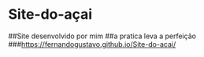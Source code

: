 # Site-do-açai
##Site desenvolvido por mim
##a pratica leva a perfeição
###https://fernandogustavo.github.io/Site-do-acai/
